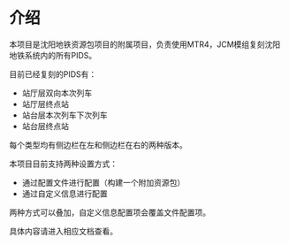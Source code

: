 # 介绍

本项目是沈阳地铁资源包项目的附属项目，负责使用MTR4，JCM模组复刻沈阳地铁系统内的所有PIDS。

目前已经复刻的PIDS有：

- 站厅层双向本次列车
- 站厅层终点站
- 站台层本次列车下次列车
- 站台层终点站

每个类型均有侧边栏在左和侧边栏在右的两种版本。

本项目目前支持两种设置方式：

- 通过配置文件进行配置（构建一个附加资源包）
- 通过自定义信息进行配置

两种方式可以叠加，自定义信息配置项会覆盖文件配置项。

具体内容请进入相应文档查看。

